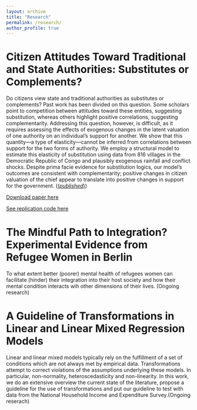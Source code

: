 ```yaml
---
layout: archive
title: "Research"
permalink: /research/
author_profile: true
---
```


# Citizen Attitudes Toward Traditional and State Authorities: Substitutes or Complements?


Do citizens view state and traditional authorities as substitutes or complements? Past work has been divided on this question. Some scholars point to competition between attitudes toward these entities, suggesting substitution, whereas others highlight positive correlations, suggesting complementarity. Addressing this question, however, is difficult, as it requires assessing the effects of exogenous changes in the latent valuation of one authority on an individual’s support for another. We show that this quantity—a type of elasticity—cannot be inferred from correlations between support for the two forms of authority. We employ a structural model to estimate this elasticity of substitution using data from 816 villages in the Democratic Republic of Congo and plausibly exogenous rainfall and conflict shocks. Despite prima facie evidence for substitution logics, our model’s outcomes are consistent with complementarity; positive changes in citizen valuation of the chief appear to translate into positive changes in support for the government. ([(_published_)](https://doi.org/10.1177/0010414018806529))

[Download paper here](http://www.macartan.nyc/wp-content/uploads/2018/12/VDW-H-M-T-V_paper.pdf)

[See replication code here](http://www.macartan.nyc/methods/code/replication-vdw-h-m-t-v-2018/)


# The Mindful Path to Integration? Experimental Evidence from Refugee Women in Berlin 

To what extent better (poorer) mental health of refugees women can facilitate (hinder) their integration into their host society and how their mental condition interacts wih other dimensions of their lives. (Ongoing research)


# A Guideline of Transformations in Linear and Linear Mixed Regression Models

Linear and linear mixed models typically rely on the fulfillment of a set of conditions which are not always met by empirical data. Transformations attempt to correct violations of the assumptions underlying these models. In particular, non-normality, heteroscedasticity and non-linearity. In this work, we do an extensive overview the current state of the literature, propose a guideline for the use of transformations and put our guideline to test with data from the National Household Income and Expenditure Survey.(Ongoing reserach)
